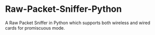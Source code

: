 # Raw-Packet-Sniffer-Python
A Raw Packet Sniffer in Python which supports both wireless and wired cards for promiscuous mode.
